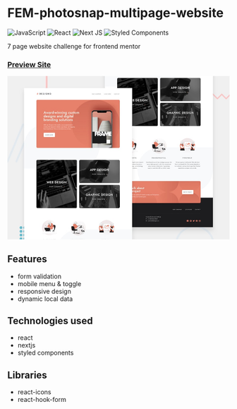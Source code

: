 # FEM-photosnap-multipage-website

![JavaScript](https://img.shields.io/badge/javascript-%23323330.svg?style=for-the-badge&logo=javascript&logoColor=%23F7DF1E)
![React](https://img.shields.io/badge/react-%2320232a.svg?style=for-the-badge&logo=react&logoColor=%2361DAFB)
![Next JS](https://img.shields.io/badge/Next-black?style=for-the-badge&logo=next.js&logoColor=white)
![Styled Components](https://img.shields.io/badge/styled--components-DB7093?style=for-the-badge&logo=styled-components&logoColor=white)

7 page website challenge for frontend mentor

### [Preview Site](https://fem-designo-multi-page-website-7a55lu64a-habibdev96.vercel.app/)

[1]: ./src/assets/preview.jpg
[2]: https://fem-designo-multi-page-website-7a55lu64a-habibdev96.vercel.app/
[![preview site][1]][2]

## Features
- form validation
- mobile menu & toggle
- responsive design
- dynamic local data

## Technologies used
- react
- nextjs
- styled components

## Libraries
- react-icons
- react-hook-form
